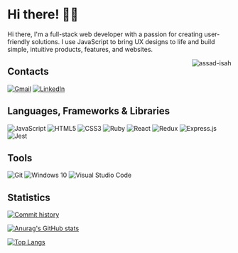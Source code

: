 <h1>Hi there! 👋🏿</h1>

 Hi there, I'm a full-stack web developer with a passion for creating user-friendly solutions. 
  I use JavaScript to bring UX designs to life and build simple, intuitive products, 
  features, and websites. 

<img align="right" src="https://github.com/Adam-pw/Adam-pw/blob/main/animation_500_kxa883sd.gif" alt="assad-isah" />

## Contacts

[![Gmail](https://img.shields.io/badge/gmail-%23D14836.svg?&style=for-the-badge&logo=gmail&logoColor=white)](mailto:nottherealalanturing@gmail.com)
[![LinkedIn](https://img.shields.io/badge/linkedin-%230077B5.svg?&style=for-the-badge&logo=linkedin&logoColor=white)](https://www.linkedin.com/in/assadisah/)

## Languages, Frameworks & Libraries

<img alt="JavaScript" src="https://img.shields.io/badge/javascript-%23323330.svg?style=for-the-badge&logo=javascript&logoColor=%23F7DF1E"/> <img alt="HTML5" src="https://img.shields.io/badge/html5-%23E34F26.svg?style=for-the-badge&logo=html5&logoColor=white"/> <img alt="CSS3" src="https://img.shields.io/badge/css3-%231572B6.svg?style=for-the-badge&logo=css3&logoColor=white"/> ![Ruby](https://img.shields.io/badge/ruby-%23CC342D.svg?style=for-the-badge&logo=ruby&logoColor=white)
<img alt="React" src="https://img.shields.io/badge/react-%2320232a.svg?style=for-the-badge&logo=react&logoColor=%2361DAFB"/> <img alt="Redux" src="https://img.shields.io/badge/redux-%23593d88.svg?style=for-the-badge&logo=redux&logoColor=white"/> <img alt="Express.js" src="https://img.shields.io/badge/express.js-%23404d59.svg?style=for-the-badge&logo=express&logoColor=%2361DAFB"/><img alt="Jest" src="https://img.shields.io/badge/-jest-%23C21325?style=for-the-badge&logo=jest&logoColor=white"/>

## Tools

<img alt="Git" src="https://img.shields.io/badge/git-%23F05033.svg?style=for-the-badge&logo=git&logoColor=white"/> <img alt="Windows 10" src="https://img.shields.io/badge/Windows-0078D6?style=for-the-badge&logo=windows&logoColor=white" /> <img alt="Visual Studio Code" src="https://img.shields.io/badge/VisualStudioCode-0078d7.svg?style=for-the-badge&logo=visual-studio-code&logoColor=white"/>

## Statistics

[![Commit history](https://github-readme-streak-stats.herokuapp.com/?user=nottherealalanturing&theme=dark&background=0d1117&date_format=M%20j%5B%2C%20Y%5D)](https://github.com/nottherealalanturing/github-readme-stats)

[![Anurag's GitHub stats](https://github-readme-stats.vercel.app/api?username=nottherealalanturing&count_private=true&show_icons=true&theme=onedark)](https://github.com/nottherealalanturing/github-readme-stats)

[![Top Langs](https://github-readme-stats.vercel.app/api/top-langs/?username=nottherealalanturing&layout=compact&theme=onedark)](https://github.com/nottherealalanturing/github-readme-stats)

